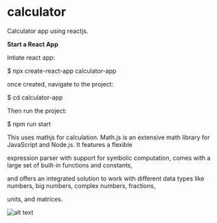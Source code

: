 # calculator

Calculator app using reactjs.

**Start a React App**

Intiate react app:

$ npx create-react-app calculator-app

once created, navigate to the project:

$ cd calculator-app

Then run the project:

$ npm run start

This uses mathjs for calculation. Math.js is an extensive math library for JavaScript and Node.js. It features a flexible 

expression parser with support for symbolic computation, comes with a large set of built-in functions and constants, 

and offers an integrated solution to work with different data types like numbers, big numbers, complex numbers, fractions, 

units, and matrices.

![alt text](https://github.com/nazim806/calculator-App/blob/master/images/calculator.PNG)
